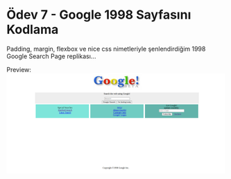 # Ödev 7 - Google 1998 Sayfasını Kodlama
Padding, margin, flexbox ve nice css nimetleriyle şenlendirdiğim 1998 Google Search Page replikası...

Preview:
![Google-1998-Replika](https://github.com/cantuncr/front-end/blob/main/Patika.dev/frontend101/frontend101-odevler-kodluyoruz-patika.dev/css/odev-7-google-1998-ana-sayfasini-tasarlamak/img/screencapture-127-0-0-1-5500-frontend101-odevler-kodluyoruz-patika-dev-css-odev-7-google-1998-ana-sayfasini-tasarlamak-benim-yaptigim.png?raw=true)